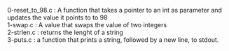 0-reset_to_98.c : A function that takes a pointer to an int as parameter and updates the value it points to to 98 <br/>
1-swap.c : A value that swaps the value of two integers <br/>
2-strlen.c : returns the lenght of a string <br/>
3-puts.c : a function that prints a string, followed by a new line, to stdout. <br/>

